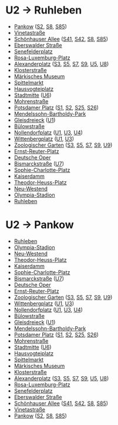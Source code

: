 # U2 → Ruhleben
* [Pankow](../stations/Pankow.md) ([S2](S2.md), [S8](S8.md), [S85](S85.md))
* [Vinetastraße](../stations/Vinetastraße.md)
* [Schönhauser Allee](../stations/Schönhauser-Allee.md) ([S41](S41.md), [S42](S42.md), [S8](S8.md), [S85](S85.md))
* [Eberswalder Straße](../stations/Eberswalder-Straße.md)
* [Senefelderplatz](../stations/Senefelderplatz.md)
* [Rosa-Luxemburg-Platz](../stations/Rosa-Luxemburg-Platz.md)
* [Alexanderplatz](../stations/Alexanderplatz.md) ([S3](S3.md), [S5](S5.md), [S7](S7.md), [S9](S9.md), [U5](U5.md), [U8](U8.md))
* [Klosterstraße](../stations/Klosterstraße.md)
* [Märkisches Museum](../stations/Märkisches-Museum.md)
* [Spittelmarkt](../stations/Spittelmarkt.md)
* [Hausvogteiplatz](../stations/Hausvogteiplatz.md)
* [Stadtmitte](../stations/Stadtmitte.md) ([U6](U6.md))
* [Mohrenstraße](../stations/Mohrenstraße.md)
* [Potsdamer Platz](../stations/Potsdamer-Platz.md) ([S1](S1.md), [S2](S2.md), [S25](S25.md), [S26](S26.md))
* [Mendelssohn-Bartholdy-Park](../stations/Mendelssohn-Bartholdy-Park.md)
* [Gleisdreieck](../stations/Gleisdreieck.md) ([U1](U1.md))
* [Bülowstraße](../stations/Bülowstraße.md)
* [Nollendorfplatz](../stations/Nollendorfplatz.md) ([U1](U1.md), [U3](U3.md), [U4](U4.md))
* [Wittenbergplatz](../stations/Wittenbergplatz.md) ([U1](U1.md), [U3](U3.md))
* [Zoologischer Garten](../stations/Zoologischer-Garten.md) ([S3](S3.md), [S5](S5.md), [S7](S7.md), [S9](S9.md), [U9](U9.md))
* [Ernst-Reuter-Platz](../stations/Ernst-Reuter-Platz.md)
* [Deutsche Oper](../stations/Deutsche-Oper.md)
* [Bismarckstraße](../stations/Bismarckstraße.md) ([U7](U7.md))
* [Sophie-Charlotte-Platz](../stations/Sophie-Charlotte-Platz.md)
* [Kaiserdamm](../stations/Kaiserdamm.md)
* [Theodor-Heuss-Platz](../stations/Theodor-Heuss-Platz.md)
* [Neu-Westend](../stations/Neu-Westend.md)
* [Olympia-Stadion](../stations/Olympia-Stadion.md)
* [Ruhleben](../stations/Ruhleben.md)

# U2 → Pankow
* [Ruhleben](../stations/Ruhleben.md)
* [Olympia-Stadion](../stations/Olympia-Stadion.md)
* [Neu-Westend](../stations/Neu-Westend.md)
* [Theodor-Heuss-Platz](../stations/Theodor-Heuss-Platz.md)
* [Kaiserdamm](../stations/Kaiserdamm.md)
* [Sophie-Charlotte-Platz](../stations/Sophie-Charlotte-Platz.md)
* [Bismarckstraße](../stations/Bismarckstraße.md) ([U7](U7.md))
* [Deutsche Oper](../stations/Deutsche-Oper.md)
* [Ernst-Reuter-Platz](../stations/Ernst-Reuter-Platz.md)
* [Zoologischer Garten](../stations/Zoologischer-Garten.md) ([S3](S3.md), [S5](S5.md), [S7](S7.md), [S9](S9.md), [U9](U9.md))
* [Wittenbergplatz](../stations/Wittenbergplatz.md) ([U1](U1.md), [U3](U3.md))
* [Nollendorfplatz](../stations/Nollendorfplatz.md) ([U1](U1.md), [U3](U3.md), [U4](U4.md))
* [Bülowstraße](../stations/Bülowstraße.md)
* [Gleisdreieck](../stations/Gleisdreieck.md) ([U1](U1.md))
* [Mendelssohn-Bartholdy-Park](../stations/Mendelssohn-Bartholdy-Park.md)
* [Potsdamer Platz](../stations/Potsdamer-Platz.md) ([S1](S1.md), [S2](S2.md), [S25](S25.md), [S26](S26.md))
* [Mohrenstraße](../stations/Mohrenstraße.md)
* [Stadtmitte](../stations/Stadtmitte.md) ([U6](U6.md))
* [Hausvogteiplatz](../stations/Hausvogteiplatz.md)
* [Spittelmarkt](../stations/Spittelmarkt.md)
* [Märkisches Museum](../stations/Märkisches-Museum.md)
* [Klosterstraße](../stations/Klosterstraße.md)
* [Alexanderplatz](../stations/Alexanderplatz.md) ([S3](S3.md), [S5](S5.md), [S7](S7.md), [S9](S9.md), [U5](U5.md), [U8](U8.md))
* [Rosa-Luxemburg-Platz](../stations/Rosa-Luxemburg-Platz.md)
* [Senefelderplatz](../stations/Senefelderplatz.md)
* [Eberswalder Straße](../stations/Eberswalder-Straße.md)
* [Schönhauser Allee](../stations/Schönhauser-Allee.md) ([S41](S41.md), [S42](S42.md), [S8](S8.md), [S85](S85.md))
* [Vinetastraße](../stations/Vinetastraße.md)
* [Pankow](../stations/Pankow.md) ([S2](S2.md), [S8](S8.md), [S85](S85.md))

